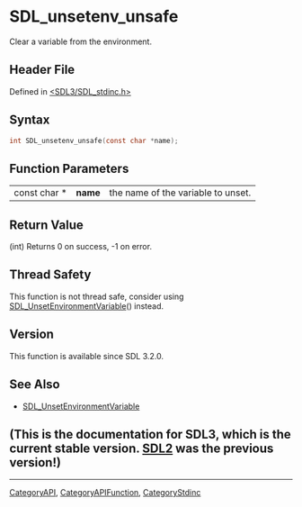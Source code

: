 # SDL_unsetenv_unsafe

Clear a variable from the environment.

## Header File

Defined in [<SDL3/SDL_stdinc.h>](https://github.com/libsdl-org/SDL/blob/main/include/SDL3/SDL_stdinc.h)

## Syntax

```c
int SDL_unsetenv_unsafe(const char *name);
```

## Function Parameters

|              |          |                                    |
| ------------ | -------- | ---------------------------------- |
| const char * | **name** | the name of the variable to unset. |

## Return Value

(int) Returns 0 on success, -1 on error.

## Thread Safety

This function is not thread safe, consider using
[SDL_UnsetEnvironmentVariable](SDL_UnsetEnvironmentVariable)() instead.

## Version

This function is available since SDL 3.2.0.

## See Also

- [SDL_UnsetEnvironmentVariable](SDL_UnsetEnvironmentVariable)


## (This is the documentation for SDL3, which is the current stable version. [SDL2](https://wiki.libsdl.org/SDL2/) was the previous version!)



----
[CategoryAPI](CategoryAPI), [CategoryAPIFunction](CategoryAPIFunction), [CategoryStdinc](CategoryStdinc)

